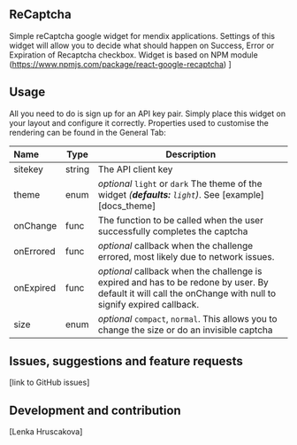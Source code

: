 ## ReCaptcha
Simple reCaptcha google widget for mendix applications.
Settings of this widget will allow you to decide what should happen on Success, Error or Expiration of Recaptcha checkbox. 
Widget is based on NPM module (https://www.npmjs.com/package/react-google-recaptcha) ]

## Usage
All you need to do is sign up for an API key pair. 
Simply place this widget on your layout and configure it correctly. 
Properties used to customise the rendering can be found in the General Tab:

| Name | Type | Description |
|:---- | ---- | ------ |
| sitekey | string | The API client key |
| theme | enum | *optional* `light` or `dark` The theme of the widget *(__defaults:__ `light`)*. See [example][docs_theme]
| onChange | func | The function to be called when the user successfully completes the captcha |
| onErrored | func | *optional* callback when the challenge errored, most likely due to network issues. |
| onExpired | func | *optional* callback when the challenge is expired and has to be redone by user. By default it will call the onChange with null to signify expired callback. 
| size | enum | *optional* `compact`, `normal`. This allows you to change the size or do an invisible captcha |

## Issues, suggestions and feature requests
[link to GitHub issues]

## Development and contribution
[Lenka Hruscakova]
